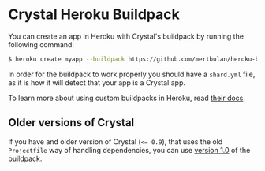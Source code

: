 # Crystal Heroku Buildpack

You can create an app in Heroku with Crystal's buildpack by running the
following command:

```bash
$ heroku create myapp --buildpack https://github.com/mertbulan/heroku-buildpack-crystal.git
```

In order for the buildpack to work properly you should have a `shard.yml`
file, as it is how it will detect that your app is a Crystal app.

To learn more about using custom buildpacks in Heroku, read [their docs](https://devcenter.heroku.com/articles/third-party-buildpacks#using-a-custom-buildpack).

## Older versions of Crystal

If you have and older version of Crystal (`<= 0.9`), that uses the old
`Projectfile` way of handling dependencies, you can use
[version 1.0](https://github.com/zamith/heroku-buildpack-crystal/tree/v1.0.0) of
the buildpack.
